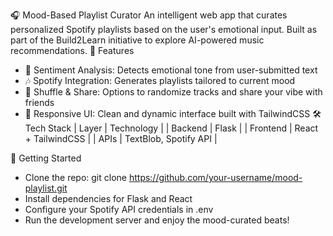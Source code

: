 🎧 Mood-Based Playlist Curator
An intelligent web app that curates personalized Spotify playlists based on the user's emotional input. Built as part of the Build2Learn initiative to explore AI-powered music recommendations.
🌟 Features
- 🧠 Sentiment Analysis: Detects emotional tone from user-submitted text
- 🎶 Spotify Integration: Generates playlists tailored to current mood
- 🔄 Shuffle & Share: Options to randomize tracks and share your vibe with friends
- 🎨 Responsive UI: Clean and dynamic interface built with TailwindCSS
🛠️ Tech Stack
| Layer | Technology | 
| Backend | Flask | 
| Frontend | React + TailwindCSS | 
| APIs | TextBlob, Spotify API | 


🚀 Getting Started
- Clone the repo:
git clone https://github.com/your-username/mood-playlist.git
- Install dependencies for Flask and React
- Configure your Spotify API credentials in .env
- Run the development server and enjoy the mood-curated beats!
